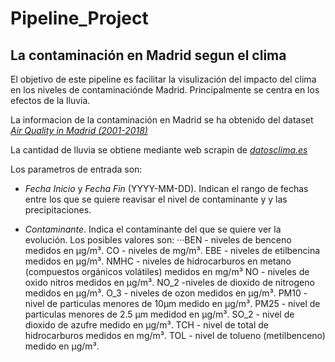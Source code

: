 # Pipeline_Project

## La contaminación en Madrid segun el clima


El objetivo de este pipeline es facilitar la visulización del impacto del clima en los niveles de contaminaciónde Madrid. Principalmente se centra en los efectos de la lluvia.

La informacion de la contaminación en Madrid se ha obtenido del dataset [_Air Quality in Madrid (2001-2018)_](https://www.kaggle.com/decide-soluciones/air-quality-madrid)

La cantidad de lluvia se obtiene mediante web scrapin de [_datosclima.es_](https://datosclima.es/Aemethistorico/Lluviasol.php)


Los parametros de entrada son:

- *Fecha Inicio* y *Fecha Fin* (YYYY-MM-DD). Indican el rango de fechas entre los que se quiere reavisar el nivel de contaminante y y las precipitaciones.

- *Contaminante*. Indica el contaminante del que se quiere ver la evolución.
Los posibles valores son:
···BEN - niveles de benceno medidos en μg/m³.
CO - niveles de  mg/m³. 
EBE - niveles de etilbencina medidos en μg/m³.
NMHC - niveles de hidrocarburos en metano (compuestos orgánicos volátiles) medidos en mg/m³
NO - niveles de oxido nitros medidos en μg/m³. 
NO_2 -niveles de dioxido de nitrogeno medidos en μg/m³.
O_3 - niveles de ozon medidos en μg/m³. 
PM10 - nivel de particulas menores de 10μm medido en μg/m³.
PM25 - nivel de particulas menores de 2.5 μm medidod en μg/m³.
SO_2 - nivel de dioxido de azufre medido en μg/m³. 
TCH - nivel de total de hidrocarburos medidos en mg/m³.
TOL - nivel de tolueno (metilbenceno) medido en μg/m³. 